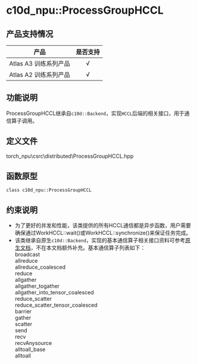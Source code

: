 # c10d_npu::ProcessGroupHCCL

## 产品支持情况

| 产品                                                         | 是否支持 |
| ------------------------------------------------------------ | :------: |
|<term> Atlas A3 训练系列产品 </term>            |    √     |
|<term> Atlas A2 训练系列产品</term>   | √   |     

## 功能说明

ProcessGroupHCCL继承自`c10d::Backend`，实现`HCCL`后端的相关接口，用于通信算子调用。

## 定义文件

torch_npu\csrc\distributed\ProcessGroupHCCL.hpp

## 函数原型

```
class c10d_npu::ProcessGroupHCCL
```

## 约束说明

- 为了更好的并发和性能，该类提供的所有HCCL通信都是异步函数，用户需要确保通过WorkHCCL::wait()或WorkHCCL::synchronize()来保证任务完成。
- 该类继承自原生`c10d::Backend`，实现的基本通信算子相关接口资料可参考[原生文档](https://docs.pytorch.org/docs/stable/distributed.html)，不在本文档额外补充。基本通信算子列表如下：<br>
broadcast<br>
allreduce<br>
allreduce_coalesced<br>
reduce<br>
allgather<br>
allgather_togather<br>
allgather_into_tensor_coalesced<br>
reduce_scatter<br>
reduce_scatter_tensor_coalesced<br>
barrier<br>
gather<br>
scatter<br>
send<br>
recv<br>
recvAnysource<br>
alltoall_base<br>
alltoall<br>


